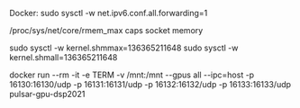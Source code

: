 Docker: sudo sysctl -w net.ipv6.conf.all.forwarding=1

/proc/sys/net/core/rmem_max caps socket memory

sudo sysctl -w kernel.shmmax=136365211648
sudo sysctl -w kernel.shmall=136365211648

docker run --rm -it -e TERM -v /mnt:/mnt --gpus all --ipc=host -p 16130:16130/udp -p 16131:16131/udp -p 16132:16132/udp -p 16133:16133/udp pulsar-gpu-dsp2021
